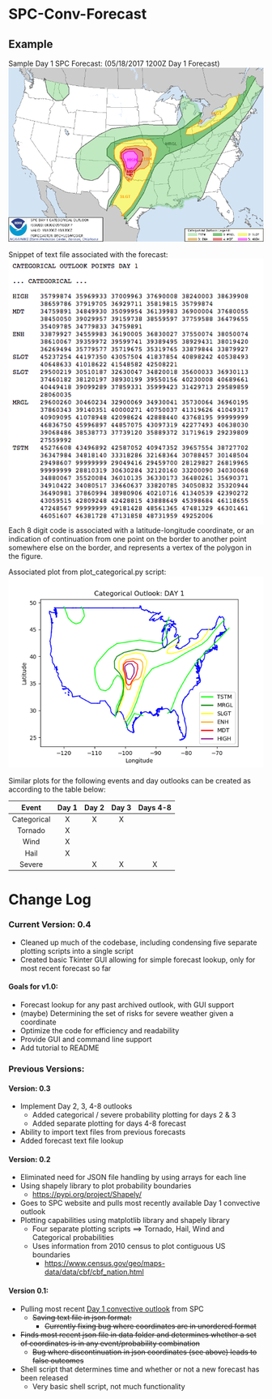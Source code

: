 # SPC-Conv-Forecast
## Example
Sample Day 1 SPC Forecast: (05/18/2017 1200Z Day 1 Forecast) ![picture alt](https://raw.githubusercontent.com/tmaldrsn/SPC-Conv-Forecast/v0.4/img/2017-05-18_1200_UTC_Day_1_convective_outlook.gif "SPC Day 1 05/18/2017 1200Z Forecast")


Snippet of text file associated with the forecast:  
![picture alt](https://raw.githubusercontent.com/tmaldrsn/SPC-Conv-Forecast/v0.4/img/text_forecast.png "Raw Forecast Snippet")    
Each 8 digit code is associated with a latitude-longitude coordinate, or an indication of continuation from one point on the border to another point somewhere else on the border, and represents a vertex of the polygon in the figure.


Associated plot from plot_categorical.py script:  
![picture alt](https://raw.githubusercontent.com/tmaldrsn/SPC-Conv-Forecast/v0.4/img/Figure_1.png "Reproduced forecast figure")


Similar plots for the following events and day outlooks can be created as according to the table below:  

| Event | Day 1 | Day 2 | Day 3 | Days 4-8 |
|:-----:|:-----:|:-----:|:-----:|:--------:|
| Categorical | X | X | X | |
| Tornado | X | | | |
| Wind | X | | | |
| Hail | X | | | |
| Severe | | X | X | X |


# Change Log
### Current Version: 0.4
  * Cleaned up much of the codebase, including condensing five separate plotting scripts into a single script
  * Created basic Tkinter GUI allowing for simple forecast lookup, only for most recent forecast so far
  
#### Goals for v1.0:
  * Forecast lookup for any past archived outlook, with GUI support
  * (maybe) Determining the set of risks for severe weather given a coordinate
  * Optimize the code for efficiency and readability
  * Provide GUI and command line support
  * Add tutorial to README

### Previous Versions:     
#### Version: 0.3
  * Implement Day 2, 3, 4-8 outlooks
    * Added categorical / severe probability plotting for days 2 & 3
    * Added separate plotting for days 4-8 forecast
  * Ability to import text files from previous forecasts
  * Added forecast text file lookup

#### Version: 0.2
 * Eliminated need for JSON file handling by using arrays for each line
 * Using shapely library to plot probability boundaries
   * https://pypi.org/project/Shapely/
 * Goes to SPC website and pulls most recently available Day 1 convective outlook
 * Plotting capabilities using matplotlib library and shapely library
   * Four separate plotting scripts ==> Tornado, Hail, Wind and Categorical probabilities
   * Uses information from 2010 census to plot contiguous US boundaries
     * https://www.census.gov/geo/maps-data/data/cbf/cbf_nation.html

#### Version 0.1:
  * Pulling most recent [Day 1 convective outlook](http://www.spc.noaa.gov/products/outlook/) from SPC
    * ~~Saving text file in json format:~~
      * ~~Currently fixing bug where coordinates are in unordered format~~
  * ~~Finds most recent json file in data folder and determines whether a set of coordinates is in any event/probability combination~~
    * ~~Bug where discontinuation in json coordinates (see above) leads to false outcomes~~
  * Shell script that determines time and whether or not a new forecast has been released
    * Very basic shell script, not much functionality
